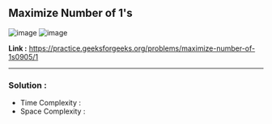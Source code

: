 ## Maximize Number of 1's

![image](https://user-images.githubusercontent.com/23376002/225019191-797758a4-6022-4332-9d98-4a8dd5409b52.png)
![image](https://user-images.githubusercontent.com/23376002/225019278-3303bb04-e5c6-4bd1-bf3b-3e0df58a750a.png)

**Link :** https://practice.geeksforgeeks.org/problems/maximize-number-of-1s0905/1

------------------------------------------------------------------------------------------------------------------------------------------------------


### Solution : 

- Time Complexity : 
- Space Complexity : 
